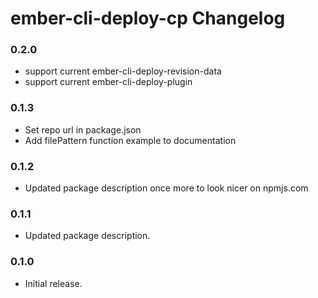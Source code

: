 # ember-cli-deploy-cp Changelog

### 0.2.0

- support current ember-cli-deploy-revision-data
- support current ember-cli-deploy-plugin

### 0.1.3

- Set repo url in package.json
- Add filePattern function example to documentation

### 0.1.2

- Updated package description once more to look nicer on npmjs.com

### 0.1.1

- Updated package description.

### 0.1.0

- Initial release.

